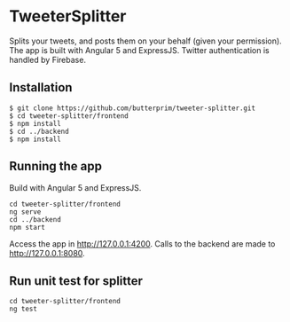 # TweeterSplitter
Splits your tweets, and posts them on your behalf (given your permission). The app is built with Angular 5 and ExpressJS. Twitter authentication is handled by Firebase.

## Installation
```
$ git clone https://github.com/butterprim/tweeter-splitter.git
$ cd tweeter-splitter/frontend
$ npm install
$ cd ../backend
$ npm install
```

## Running the app
Build with Angular 5 and ExpressJS.
```
cd tweeter-splitter/frontend
ng serve
cd ../backend
npm start
```
Access the app in http://127.0.0.1:4200. Calls to the backend are made to http://127.0.0.1:8080.

## Run unit test for splitter
```
cd tweeter-splitter/frontend
ng test
```
